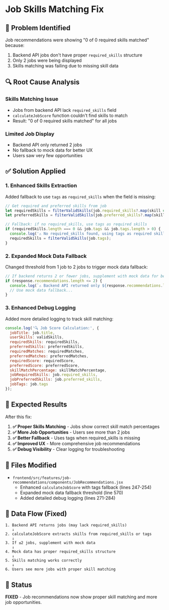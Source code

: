 # Job Skills Matching Fix

## 🐛 Problem Identified

Job recommendations were showing "0 of 0 required skills matched" because:
1. Backend API jobs don't have proper `required_skills` structure
2. Only 2 jobs were being displayed
3. Skills matching was failing due to missing skill data

## 🔍 Root Cause Analysis

### Skills Matching Issue
- Jobs from backend API lack `required_skills` field
- `calculateJobScore` function couldn't find skills to match
- Result: "0 of 0 required skills matched" for all jobs

### Limited Job Display
- Backend API only returned 2 jobs
- No fallback to mock data for better UX
- Users saw very few opportunities

## ✅ Solution Applied

### 1. Enhanced Skills Extraction
Added fallback to use `tags` as `required_skills` when the field is missing:

```javascript
// Get required and preferred skills from job
let requiredSkills = filterValidSkills(job.required_skills?.map(skill => skill.name || skill) || []);
let preferredSkills = filterValidSkills(job.preferred_skills?.map(skill => skill.name || skill) || []);

// Fallback: if no required_skills, use tags as required skills
if (requiredSkills.length === 0 && job.tags && job.tags.length > 0) {
  console.log('⚠️ No required_skills found, using tags as required skills:', job.tags);
  requiredSkills = filterValidSkills(job.tags);
}
```

### 2. Expanded Mock Data Fallback
Changed threshold from 1 job to 2 jobs to trigger mock data fallback:

```javascript
// If backend returns 2 or fewer jobs, supplement with mock data for better UX
if (response.recommendations.length <= 2) {
  console.log(`⚠️ Backend API returned only ${response.recommendations.length} job(s), supplementing with mock data for better UX`);
  // Use mock data fallback...
}
```

### 3. Enhanced Debug Logging
Added more detailed logging to track skill matching:

```javascript
console.log('🔍 Job Score Calculation:', {
  jobTitle: job.title,
  userSkills: validSkills,
  requiredSkills: requiredSkills,
  preferredSkills: preferredSkills,
  requiredMatches: requiredMatches,
  preferredMatches: preferredMatches,
  requiredScore: requiredScore,
  preferredScore: preferredScore,
  skillMatchPercentage: skillMatchPercentage,
  jobRequiredSkills: job.required_skills,
  jobPreferredSkills: job.preferred_skills,
  jobTags: job.tags
});
```

## 🎯 Expected Results

After this fix:

1. **✅ Proper Skills Matching** - Jobs show correct skill match percentages
2. **✅ More Job Opportunities** - Users see more than 2 jobs
3. **✅ Better Fallback** - Uses tags when required_skills is missing
4. **✅ Improved UX** - More comprehensive job recommendations
5. **✅ Debug Visibility** - Clear logging for troubleshooting

## 📁 Files Modified

- `frontend/src/features/job-recommendations/components/JobRecommendations.jsx`
  - Enhanced `calculateJobScore` with tags fallback (lines 247-254)
  - Expanded mock data fallback threshold (line 570)
  - Added detailed debug logging (lines 271-284)

## 🔄 Data Flow (Fixed)

```
1. Backend API returns jobs (may lack required_skills)
   ↓
2. calculateJobScore extracts skills from required_skills or tags
   ↓
3. If ≤2 jobs, supplement with mock data
   ↓
4. Mock data has proper required_skills structure
   ↓
5. Skills matching works correctly
   ↓
6. Users see more jobs with proper skill matching
```

## 🎉 Status

**FIXED** - Job recommendations now show proper skill matching and more job opportunities.
